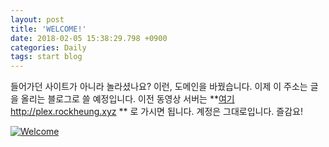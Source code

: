```yaml
---
layout: post
title: 'WELCOME!'
date: 2018-02-05 15:38:29.798 +0900
categories: Daily
tags: start blog
---
```


들어가던 사이트가 아니라 놀라셨나요? 이런, 도메인을 바꿨습니다. 이제 이 주소는 글을 올리는 블로그로 쓸 예정입니다. 이전 동영상 서버는
**[여기](http://plex.rockheung.xyz) <http://plex.rockheung.xyz> **
로 가시면 됩니다. 계정은 그대로입니다. 즐감요!

[![Welcome](https://res.cloudinary.com/rockheung/image/upload/v1517845291/Welcome_fbvfjw.jpg)](https://namu.wiki/w/%EC%9B%90%ED%8E%80%EB%A7%A8)
